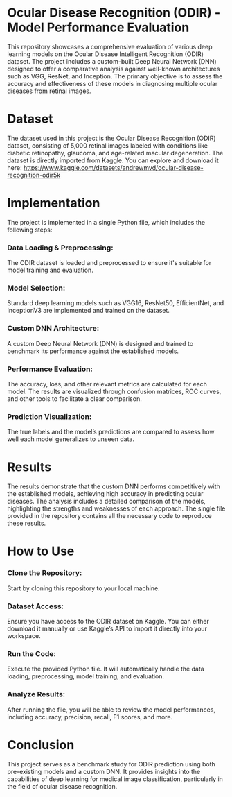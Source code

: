# Ocular Disease Recognition (ODIR) - Model Performance Evaluation
This repository showcases a comprehensive evaluation of various deep learning models on the Ocular Disease Intelligent Recognition (ODIR) dataset. The project includes a custom-built Deep Neural Network (DNN) designed to offer a comparative analysis against well-known architectures such as VGG, ResNet, and Inception. The primary objective is to assess the accuracy and effectiveness of these models in diagnosing multiple ocular diseases from retinal images. 

# Dataset
The dataset used in this project is the Ocular Disease Recognition (ODIR) dataset, consisting of 5,000 retinal images labeled with conditions like diabetic retinopathy, glaucoma, and age-related macular degeneration. The dataset is directly imported from Kaggle. You can explore and download it here: https://www.kaggle.com/datasets/andrewmvd/ocular-disease-recognition-odir5k

# Implementation
The project is implemented in a single Python file, which includes the following steps:

### Data Loading & Preprocessing:
The ODIR dataset is loaded and preprocessed to ensure it's suitable for model training and evaluation.
### Model Selection: 
Standard deep learning models such as VGG16, ResNet50, EfficientNet, and InceptionV3 are implemented and trained on the dataset.
### Custom DNN Architecture: 
A custom Deep Neural Network (DNN) is designed and trained to benchmark its performance against the established models.
### Performance Evaluation: 
The accuracy, loss, and other relevant metrics are calculated for each model. The results are visualized through confusion matrices, ROC curves, and other tools to facilitate a clear comparison.
### Prediction Visualization: 
The true labels and the model’s predictions are compared to assess how well each model generalizes to unseen data.

# Results
The results demonstrate that the custom DNN performs competitively with the established models, achieving high accuracy in predicting ocular diseases. The analysis includes a detailed comparison of the models, highlighting the strengths and weaknesses of each approach. The single file provided in the repository contains all the necessary code to reproduce these results.

# How to Use
### Clone the Repository: 
Start by cloning this repository to your local machine.
### Dataset Access: 
Ensure you have access to the ODIR dataset on Kaggle. You can either download it manually or use Kaggle’s API to import it directly into your workspace.
### Run the Code: 
Execute the provided Python file. It will automatically handle the data loading, preprocessing, model training, and evaluation.
### Analyze Results: 
After running the file, you will be able to review the model performances, including accuracy, precision, recall, F1 scores, and more.

# Conclusion
This project serves as a benchmark study for ODIR prediction using both pre-existing models and a custom DNN. It provides insights into the capabilities of deep learning for medical image classification, particularly in the field of ocular disease recognition.
